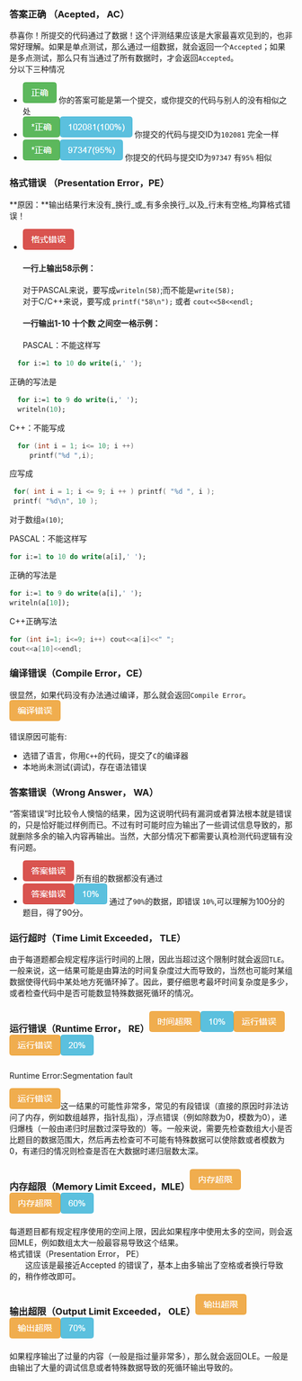 ### 答案正确 （Acepted， AC）

恭喜你！所提交的代码通过了数据！这个评测结果应该是大家最喜欢见到的，也非常好理解。如果是单点测试，那么通过一组数据，就会返回一个`Accepted`；如果是多点测试，那么只有当通过了所有数据时，才会返回`Accepted`。  
分以下三种情况

* ![](/images/oj/student/ac.png) 你的答案可能是第一个提交，或你提交的代码与别人的没有相似之处
* ![](/images/oj/student/ac1.png) 你提交的代码与提交ID为`102081` 完全一样
* ![](/images/oj/student/ac2.png) 你提交的代码与提交ID为`97347` 有`95%` 相似

### 格式错误 （Presentation Error，PE）

**原因：**输出结果行末没有_换行_或_有多余换行_以及_行末有空格_均算格式错误！

* ![](/images/oj/student/format.png)

  #### 一行上输出58示例：

  对于PASCAL来说，要写成`writeln(58)`;而不能是`write(58);`  
  对于C/C++来说，要写成 `printf("58\n");` 或者 `cout<<58<<endl;`

  #### 一行输出1-10 十个数 之间空一格示例：

  PASCAL：不能这样写
```pascal
  for i:=1 to 10 do write(i,' ');
```
  正确的写法是 
```pascal
  for i:=1 to 9 do write(i,' ');
  writeln(10);
```
  C++：不能写成 
```C++ 
  for (int i = 1; i<= 10; i ++) 
     printf("%d ",i); 
```
应写成   
```C++ 
 for( int i = 1; i <= 9; i ++ ) printf( "%d ", i ); 
 printf( "%d\n", 10 ); 
```
对于数组`a(10)`;

PASCAL：不能这样写 
```pascal
for i:=1 to 10 do write(a[i],' '); 
```
正确的写法是
```pascal
for i:=1 to 9 do write(a[i],' ');
writeln(a[10]);
```

C++正确写法
```C++
for (int i=1; i<=9; i++) cout<<a[i]<<" ";
cout<<a[10]<<endl;
```

### 编译错误（Compile Error，CE）

很显然，如果代码没有办法通过编译，那么就会返回`Compile Error`。
![](/images/oj/student/ce1.png)

错误原因可能有:
* 选错了语言，你用`C++`的代码，提交了`C`的编译器
* 本地尚未测试\(调试\)，存在语法错误

### 答案错误（Wrong Answer， WA）

“答案错误”时比较令人懊恼的结果，因为这说明代码有漏洞或者算法根本就是错误的，只是恰好能过样例而已。不过有时可能时应为输出了一些调试信息导致的，那就删除多余的输入内容再输出。当然，大部分情况下都需要认真检测代码逻辑有没有问题。
* ![](/images/oj/student/wa1.png) 所有组的数据都没有通过
* ![](/images/oj/student/wa2.png) 通过了`90%`的数据，即错误 `10%`,可以理解为100分的题目，得了90分。

### 运行超时（Time Limit Exceeded， TLE）

由于每道题都会规定程序运行时间的上限，因此当超过这个限制时就会返回`TLE`。一般来说，这一结果可能是由算法的时间复杂度过大而导致的，当然也可能时某组数据使得代码中某处地方死循环掉了。因此，要仔细思考最坏时间复杂度是多少，或者检查代码中是否可能数显特殊数据死循环的情况。

### 运行错误（Runtime Error， RE）![](/images/oj/student/runtime.png)![](/images/oj/student/re1.png)![](/images/oj/student/re2.png)

### 

Runtime Error:Segmentation fault

![](/images/oj/student/re1.png)这一结果的可能性非常多，常见的有段错误（直接的原因时非法访问了内存，例如数组越界，指针乱指），浮点错误（例如除数为0，模数为0），递归爆栈（一般由递归时层数过深导致的）等。一般来说，需要先检查数组大小是否比题目的数据范围大，然后再去检查可不可能有特殊数据可以使除数或者模数为0，有递归的情况则检查是否在大数据时递归层数太深。

### 内存超限（Memory Limit Exceed，MLE）![](/images/oj/student/mle1.png)![](/images/oj/student/mle2.png)

每道题目都有规定程序使用的空间上限，因此如果程序中使用太多的空间，则会返回MLE，例如数组太大一般最容易导致这个结果。  
格式错误（Presentation Error， PE）  
  这应该是最接近Accepted 的错误了，基本上由多输出了空格或者换行导致的，稍作修改即可。

### 输出超限（Output Limit Exceeded， OLE）![](/images/oj/student/ole1.png)![](/images/oj/student/ole2.png)

如果程序输出了过量的内容（一般是指过量非常多），那么就会返回OLE。一般是由输出了大量的调试信息或者特殊数据导致的死循环输出导致的。

